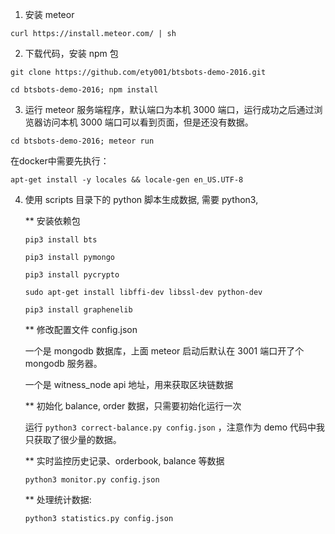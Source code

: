 1. 安装 meteor

`curl https://install.meteor.com/ | sh`

2. 下载代码，安装 npm 包

`git clone https://github.com/ety001/btsbots-demo-2016.git`

`cd btsbots-demo-2016; npm install`

3. 运行 meteor 服务端程序，默认端口为本机 3000 端口，运行成功之后通过浏览器访问本机 3000 端口可以看到页面，但是还没有数据。

`cd btsbots-demo-2016; meteor run`

在docker中需要先执行：

`apt-get install -y locales && locale-gen en_US.UTF-8`

4. 使用 scripts 目录下的 python 脚本生成数据, 需要 python3,

    ** 安装依赖包

    `pip3 install bts`

    `pip3 install pymongo`

    `pip3 install pycrypto`

    `sudo apt-get install libffi-dev libssl-dev python-dev`

    `pip3 install graphenelib`

    ** 修改配置文件 config.json

    一个是 mongodb 数据库，上面 meteor 启动后默认在 3001 端口开了个 mongodb 服务器。

    一个是 witness_node api 地址，用来获取区块链数据

    ** 初始化 balance, order 数据，只需要初始化运行一次

    运行 `python3 correct-balance.py config.json` ，注意作为 demo 代码中我只获取了很少量的数据。

    ** 实时监控历史记录、orderbook, balance 等数据

    `python3 monitor.py config.json`

    ** 处理统计数据:
    
    `python3 statistics.py config.json`